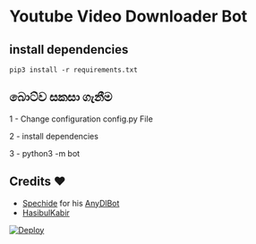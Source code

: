 # Youtube Video Downloader Bot

  
    
## install dependencies
    pip3 install -r requirements.txt


## බොට්ව සකසා ගැනීම

   1 - Change configuration config.py  File

   2 - install dependencies

   3 - python3 -m bot
    
## Credits ❤️
* [Spechide](https://telegram.dog/SpEcHIDe) for his [AnyDlBot](https://github.com/SpEcHiDe/AnyDLBot)
* [HasibulKabir](https://telegram.dog/HasibulKabir)

[![Deploy](https://www.herokucdn.com/deploy/button.svg)](https://heroku.com/deploy?template=https://github.com/SL-RAVANA-OFFICIAL/Youtube-Downloader)

